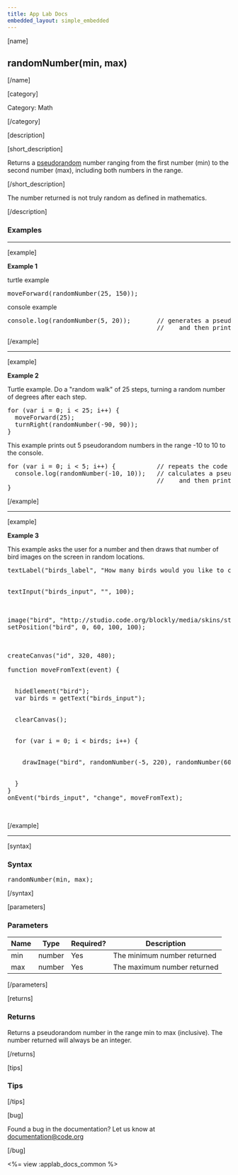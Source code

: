 ```yaml
---
title: App Lab Docs
embedded_layout: simple_embedded
---
```


[name]

## randomNumber(min, max)

[/name]


[category]

Category: Math

[/category]

[description]

[short_description]

Returns a [pseudorandom](http://en.wikipedia.org/wiki/Pseudorandom_number_generator) number ranging from the first number (min) to the second number (max), including both numbers in the range.

[/short_description]

The number returned is not truly random as defined in mathematics.

[/description]

### Examples
____________________________________________________

[example]

**Example 1**

turtle example
<pre>
moveForward(randomNumber(25, 150));
</pre>

console example
<pre>
console.log(randomNumber(5, 20));       // generates a pseudorandom number in the range 5 to 20 (inclusive)
                                        //    and then prints it to the console
</pre>

[/example]

____________________________________________________

[example]

**Example 2**

Turtle example.  Do a "random walk" of 25 steps, turning a random number of degrees after each step.
<pre>
for (var i = 0; i < 25; i++) {
  moveForward(25);
  turnRight(randomNumber(-90, 90));
}
</pre>

This example prints out 5 pseudorandom numbers in the range -10 to 10 to the console.

<pre>
for (var i = 0; i < 5; i++) {           // repeats the code inside of this block 5 times
  console.log(randomNumber(-10, 10));   // calculates a pseudorandom number in the range -10 to 10
                                        //    and then prints it to the console
}
</pre>

[/example]

____________________________________________________

[example]

**Example 3**

This example asks the user for a number and then draws that number of bird images on the screen in random locations.

<pre>
textLabel("birds_label", "How many birds would you like to create?"); // creates a text label for the number
                                                                      // of birds input

textInput("birds_input", "", 100);                                    // creates a text box for the user
                                                                      // to enter the number of birds they
                                                                      // want drawn on the canvas

image("bird", "http://studio.code.org/blockly/media/skins/studio/bird_thumb.png");  // creates the bird image
setPosition("bird", 0, 60, 100, 100);                                 // sets the location of the bird image
                                                                      // so that it is below the text label
                                                                      // and text box

createCanvas("id", 320, 480);                                         // creates the canvas

function moveFromText(event) {                                        // creates a function for when the user
                                                                      // moves out of the text box

  hideElement("bird");                                                // hides the original bird image
  var birds = getText("birds_input");                                 // gets the number the user entered and
                                                                      // stores it into the birds variable

  clearCanvas();                                                      // clears the canvas, this allows the
                                                                      // user to change the value in the
                                                                      // text box
  for (var i = 0; i < birds; i++) {                                   // this loop will draw the
                                                                      // correct number of birds based on
                                                                      // what the user entered
    drawImage("bird", randomNumber(-5, 220), randomNumber(60, 370));  // this draws the birds at random
                                                                      // location within the size of
                                                                      // the canvas
  }
}
onEvent("birds_input", "change", moveFromText);                       // when the user moves from the
                                                                      // text box, the function moveFromText
                                                                      // will be called
</pre>


[/example]

____________________________________________________

[syntax]

### Syntax
<pre>
randomNumber(min, max);
</pre>

[/syntax]

[parameters]

### Parameters

| Name  | Type | Required? | Description |
|-----------------|------|-----------|-------------|
| min | number | Yes | The minimum number returned  |
| max | number | Yes | The maximum number returned  |


[/parameters]

[returns]

### Returns
Returns a pseudorandom number in the range min to max (inclusive). The number returned will always be an integer.

[/returns]

[tips]

### Tips


[/tips]

[bug]

Found a bug in the documentation? Let us know at documentation@code.org

[/bug]

<%= view :applab_docs_common %>
